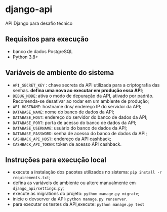# django-api
API Django para desafio técnico

## Requisitos para execução
- banco de dados PostgreSQL
- Python 3.8+

## Variáveis de ambiente do sistema
- `API_SECRET_KEY` : chave secreta da API utilizada para a criptografia das senhas. **defina uma nova ao executar em produção essa API**;
- `DEBUG_MODE`: ativa o modo de depuração da API, ativado por padrão. Recomenda-se desativar ao rodar em um ambiente de produção;
- `API_HOSTNAME`: hostname dns/ endereço IP do servidor da API;
- `DATABASE_NAME`: nome do banco de dados da API;
- `DATABASE_HOST`: endereço do servidor do banco de dados da API;
- `DATABASE_PORT`: porta de acesso do banco de dados da API;
- `DATABASE_USERNAME`: usuário do banco de dados da API;
- `DATABASE_PASSWORD`: senha de acesso do banco de dados da API;
- `CASHBACK_API_HOST`: endereço da API cashback;
- `CASHBACK_API_TOKEN`: token de acesso API cashback.

## Instruções para execução local

- execute a instalação dos pacotes utilizados no sistema: `pip install -r requirements.txt`;
- defina as variáveis de ambiente ou altere manualmente em `django_api/settings.py`;
- execute as migrations do projeto: `python manage.py migrate`;
- inicie o devserver da API: `python manage.py runserver`.
- para executar os testes da API,execute: `python manage.py test`
